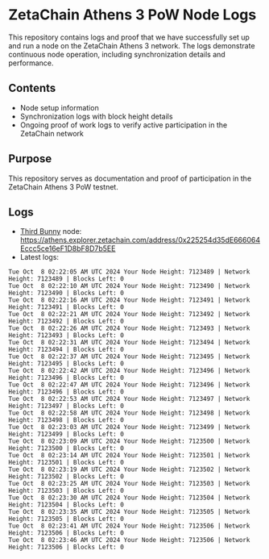 # ZetaChain Athens 3 PoW Node Logs
This repository contains logs and proof that we have successfully set up and run a node on the ZetaChain Athens 3 network. The logs demonstrate continuous node operation, including synchronization details and performance.

## Contents
- Node setup information
- Synchronization logs with block height details
- Ongoing proof of work logs to verify active participation in the ZetaChain network

## Purpose
This repository serves as documentation and proof of participation in the ZetaChain Athens 3 PoW testnet.

## Logs

- [Third Bunny](https://thirdbunny.xyz/) node: https://athens.explorer.zetachain.com/address/0x225254d35dE666064Eccc5ce16eF1D8bF8D7b5EE
- Latest logs:
```
Tue Oct  8 02:22:05 AM UTC 2024 Your Node Height: 7123489 | Network Height: 7123489 | Blocks Left: 0
Tue Oct  8 02:22:10 AM UTC 2024 Your Node Height: 7123490 | Network Height: 7123490 | Blocks Left: 0
Tue Oct  8 02:22:16 AM UTC 2024 Your Node Height: 7123491 | Network Height: 7123491 | Blocks Left: 0
Tue Oct  8 02:22:21 AM UTC 2024 Your Node Height: 7123492 | Network Height: 7123492 | Blocks Left: 0
Tue Oct  8 02:22:26 AM UTC 2024 Your Node Height: 7123493 | Network Height: 7123493 | Blocks Left: 0
Tue Oct  8 02:22:31 AM UTC 2024 Your Node Height: 7123494 | Network Height: 7123494 | Blocks Left: 0
Tue Oct  8 02:22:37 AM UTC 2024 Your Node Height: 7123495 | Network Height: 7123495 | Blocks Left: 0
Tue Oct  8 02:22:42 AM UTC 2024 Your Node Height: 7123496 | Network Height: 7123496 | Blocks Left: 0
Tue Oct  8 02:22:47 AM UTC 2024 Your Node Height: 7123496 | Network Height: 7123496 | Blocks Left: 0
Tue Oct  8 02:22:53 AM UTC 2024 Your Node Height: 7123497 | Network Height: 7123497 | Blocks Left: 0
Tue Oct  8 02:22:58 AM UTC 2024 Your Node Height: 7123498 | Network Height: 7123498 | Blocks Left: 0
Tue Oct  8 02:23:03 AM UTC 2024 Your Node Height: 7123499 | Network Height: 7123499 | Blocks Left: 0
Tue Oct  8 02:23:09 AM UTC 2024 Your Node Height: 7123500 | Network Height: 7123500 | Blocks Left: 0
Tue Oct  8 02:23:14 AM UTC 2024 Your Node Height: 7123501 | Network Height: 7123501 | Blocks Left: 0
Tue Oct  8 02:23:19 AM UTC 2024 Your Node Height: 7123502 | Network Height: 7123502 | Blocks Left: 0
Tue Oct  8 02:23:25 AM UTC 2024 Your Node Height: 7123503 | Network Height: 7123503 | Blocks Left: 0
Tue Oct  8 02:23:30 AM UTC 2024 Your Node Height: 7123504 | Network Height: 7123504 | Blocks Left: 0
Tue Oct  8 02:23:35 AM UTC 2024 Your Node Height: 7123505 | Network Height: 7123505 | Blocks Left: 0
Tue Oct  8 02:23:41 AM UTC 2024 Your Node Height: 7123506 | Network Height: 7123506 | Blocks Left: 0
Tue Oct  8 02:23:46 AM UTC 2024 Your Node Height: 7123506 | Network Height: 7123506 | Blocks Left: 0
```
